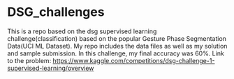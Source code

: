 # DSG_challenges
This is a repo based on the dsg supervised learning challenge(classification) based on the popular Gesture Phase Segmentation Data(UCI ML Dataset).
My repo includes the data files as well as my solution and sample submission.
In this challenge, my final accuracy was 60%.
Link to the problem: https://www.kaggle.com/competitions/dsg-challenge-1-supervised-learning/overview

